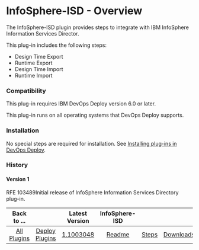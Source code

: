 
# InfoSphere-ISD - Overview

The InfoSphere-ISD plugin provides steps to integrate with IBM InfoSphere Information Services Director.

This plug-in includes the following steps:

* Design Time Export
* Runtime Export
* Design Time Import
* Runtime Import

### Compatibility

This plug-in requires IBM DevOps Deploy version 6.0 or later.

This plug-in runs on all operating systems that DevOps Deploy supports.

### Installation

No special steps are required for installation. See [Installing plug-ins in DevOps Deploy](https://community.ibm.com/community/user/wasdevops/blogs/laurel-dickson-bull1/2022/06/13/install-plugins "Installing plug-ins in DevOps Deploy").

### History

#### Version 1

RFE 103489Initial release of InfoSphere Information Services Directory plug-in.


|Back to ...||Latest Version|InfoSphere-ISD |||
| :---: | :---: | :---: | :---: | :---: | :---: |
|[All Plugins](../../index.md)|[Deploy Plugins](../README.md)|[1.1003048](https://raw.githubusercontent.com/UrbanCode/IBM-UCD-PLUGINS/main/files/infosphere-isd/plugins-infosphere-isd-1.1003048.zip)|[Readme](README.md)|[Steps](steps.md)|[Downloads](downloads.md)|
